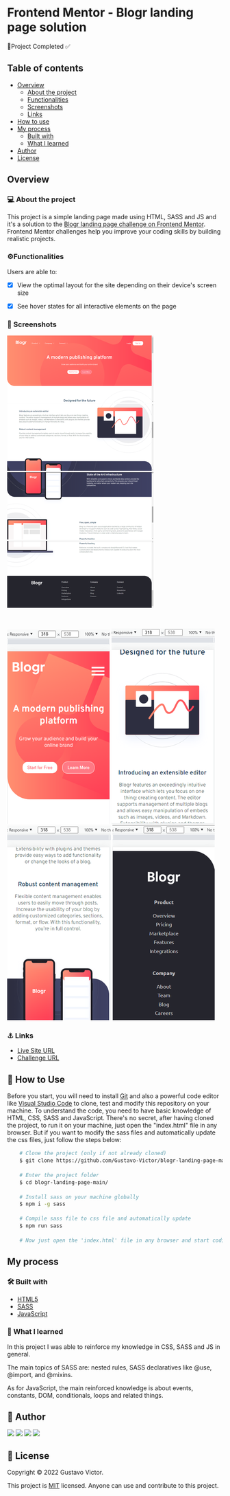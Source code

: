 # Frontend Mentor - Blogr landing page solution

🚀Project Completed ✅

## Table of contents

- [Overview](#overview)
  - [About the project](#-about-the-project)
  - [Functionalities](#-functionalities)
  - [Screenshots](#-screenshots)
  - [Links](#-links)
- [How to use](#-how-to-use)
- [My process](#my-process)
  - [Built with](#-built-with)
  - [What I learned](#-what-i-learned)
- [Author](#-author)
- [License](#-license)

## Overview 
### 💻 About the project

This project is a simple landing page made using HTML, SASS and JS and it's a solution to the [Blogr landing page challenge on Frontend Mentor](https://www.frontendmentor.io/challenges/blogr-landing-page-EX2RLAApP).  Frontend Mentor challenges help you improve your coding skills by building realistic projects. 

### ⚙️Functionalities

Users are able to:

- [x] View the optimal layout for the site depending on their device's screen size
- [x] See hover states for all interactive elements on the page


### 🎨 Screenshots

![img](./images/screenshots/screenshot1.png)
![img](./images/screenshots/screenshot2.png)
![img](./images/screenshots/screenshot3.png)
![img](./images/screenshots/screenshot4.png)

<br/>

![img](./images/screenshots/screenshot5.png)
![img](./images/screenshots/screenshot6.png)
![img](./images/screenshots/screenshot7.png)
![img](./images/screenshots/screenshot10.png)


### ⚓ Links

- [Live Site URL](https://gustavo-victor.github.io/blogr-landing-page-main/)
- [Challenge URL](https://www.frontendmentor.io/challenges/blogr-landing-page-EX2RLAApP)

## 🚀 How to Use

Before you start, you will need to install [Git](https://git-scm.com/) and also a powerful code editor like [Visual Studio Code](https://code.visualstudio.com/) to clone, test and modify this repository on your machine. To understand the code, you need to have basic knowledge of HTML, CSS, SASS and JavaScript.
There's no secret, after having cloned the project, to run it on your machine, just open the "index.html" file in any browser. But if you want to modify the sass files and automatically update the css files, just follow the steps below:

```bash
    # Clone the project (only if not already cloned)
    $ git clone https://github.com/Gustavo-Victor/blogr-landing-page-main.git

    # Enter the project folder
    $ cd blogr-landing-page-main/

    # Install sass on your machine globally 
    $ npm i -g sass 

    # Compile sass file to css file and automatically update
    $ npm run sass 

    # Now just open the 'index.html' file in any browser and start coding
```

## My process
### 🛠 Built with

- [HTML5](https://developer.mozilla.org/pt-BR/docs/Web/HTML)
- [SASS](https://sass-lang.com/)
- [JavaScript](https://www.javascript.com/)
### 🏅 What I learned

In this project I was able to reinforce my knowledge in CSS, SASS and JS in general.

The main topics of SASS are: nested rules, SASS declaratives like @use, @import, and @mixins.

As for JavaScript, the main reinforced knowledge is about events, constants, DOM, conditionals, loops and related things.

## 👤 Author

 <div class="social-media">
  <a href="https://www.instagram.com/gustav0_vbs/" target="_blank"><img src="https://img.shields.io/badge/-Instagram-%23E4405F?style=for-the-badge&logo=instagram&logoColor=white" target="_blank"></a>
 	<a href="https://twitter.com/GustavoVictorBS" target="_blank"><img src="https://img.shields.io/badge/Twitter-9146FF?style=for-the-badge&logo=twitter&logoColor=white" target="_blank"></a>
  <a href = "mailto:gustavovbs270@gmail.com"><img src="https://img.shields.io/badge/-Gmail-%23333?style=for-the-badge&logo=gmail&logoColor=white" target="_blank"></a>
  <a href="https://www.linkedin.com/in/gustavo-victor-575b93206/" target="_blank"><img src="https://img.shields.io/badge/-LinkedIn-%230077B5?style=for-the-badge&logo=linkedin&logoColor=white" target="_blank"></a> 
 <br/>
</div>

## 📝 License 

Copyright © 2022 Gustavo Victor.

This project is [MIT](./LICENSE) licensed. Anyone can use and contribute to this project.
